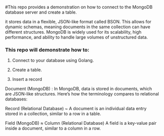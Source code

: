 #This repo provides a demonstration on how to connect to the MongoDB database server and create a table. 

<p>it stores data in a flexible, JSON-like format called BSON. This allows for dynamic schemas, 
  meaning documents in the same collection can have different structures. MongoDB is widely used for its scalability, 
  high performance, and ability to handle large volumes of unstructured data.

<h3>This repo will demonstrate how to:</h3>

  1. Connect to your database using Golang.


  2. Create a table.


  3. Insert a record


  Document (MongoDB) : In MongoDB, data is stored in documents, which are JSON-like structures. Here’s how the terminology compares to relational databases:
  
  Record (Relational Database) ~ A document is an individual data entry stored in a collection, similar to a row in a table.
  
  Field (MongoDB) ≈ Column (Relational Database)
        A field is a key-value pair inside a document, similar to a column in a row.

